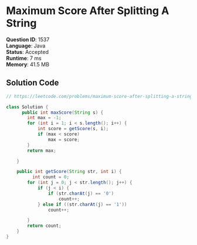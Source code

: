 # Maximum Score After Splitting A String

**Question ID**: 1537  
**Language**: Java  
**Status**: Accepted  
**Runtime**: 7 ms  
**Memory**: 41.5 MB  

## Solution Code
```java
// https://leetcode.com/problems/maximum-score-after-splitting-a-string

class Solution {
      public int maxScore(String s) {
        int max = -1;
        for (int i = 1; i < s.length(); i++) {
            int score = getScore(s, i);
            if (max < score)
                max = score;
        }
        return max;

    }

    public int getScore(String str, int i) {
          int count = 0;
        for (int j = 0; j < str.length(); j++) {
            if (j < i) {
                if (str.charAt(j) == '0')
                    count++;
            } else if ((str.charAt(j) == '1'))
                count++;

        }
        return count;
    }
}
```
